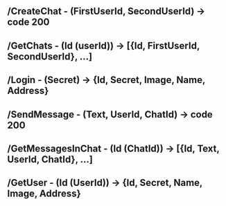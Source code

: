 ## /CreateChat - (FirstUserId, SecondUserId) -> code 200

## /GetChats - (Id (userId)) -> [{Id, FirstUserId, SecondUserId}, ...]

## /Login - (Secret) -> {Id, Secret, Image, Name, Address}

## /SendMessage - (Text, UserId, ChatId) -> code 200

## /GetMessagesInChat - (Id (ChatId)) -> [{Id, Text, UserId, ChatId}, ...]

## /GetUser - (Id (UserId)) -> {Id, Secret, Name, Image, Address}
